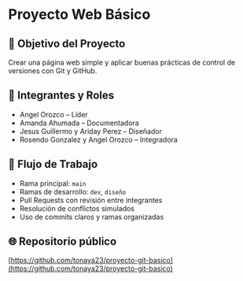 # Proyecto Web Básico

## 🎯 Objetivo del Proyecto
Crear una página web simple y aplicar buenas prácticas de control de versiones con Git y GitHub.

## 👥 Integrantes y Roles
- Angel Orozco – Líder
- Amanda Ahumada – Documentadora
- Jesus Guillermo y Ariday Perez – Diseñador
- Rosendo Gonzalez y Angel Orozco – Integradora

## 🔄 Flujo de Trabajo
- Rama principal: `main`
- Ramas de desarrollo: `dev`, `diseño`
- Pull Requests con revisión entre integrantes
- Resolución de conflictos simulados
- Uso de commits claros y ramas organizadas

## 🌐 Repositorio público
[https://github.com/tonaya23/proyecto-git-basico](https://github.com/tonaya23/proyecto-git-basico)